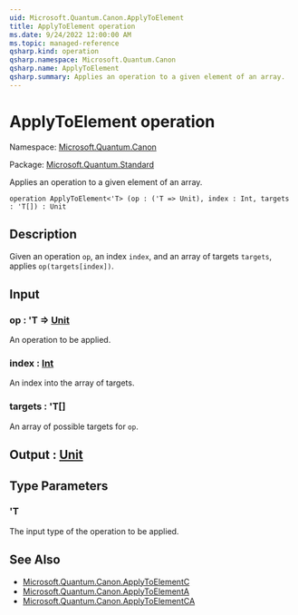 ```yaml
---
uid: Microsoft.Quantum.Canon.ApplyToElement
title: ApplyToElement operation
ms.date: 9/24/2022 12:00:00 AM
ms.topic: managed-reference
qsharp.kind: operation
qsharp.namespace: Microsoft.Quantum.Canon
qsharp.name: ApplyToElement
qsharp.summary: Applies an operation to a given element of an array.
---
```


# ApplyToElement operation

Namespace: [Microsoft.Quantum.Canon](xref:Microsoft.Quantum.Canon)

Package: [Microsoft.Quantum.Standard](https://nuget.org/packages/Microsoft.Quantum.Standard)


Applies an operation to a given element of an array.

```qsharp
operation ApplyToElement<'T> (op : ('T => Unit), index : Int, targets : 'T[]) : Unit
```


## Description

Given an operation `op`, an index `index`, and an array of targets `targets`,applies `op(targets[index])`.

## Input

### op : 'T => [Unit](xref:microsoft.quantum.qsharp.valueliterals#unit-literal) 

An operation to be applied.


### index : [Int](xref:microsoft.quantum.qsharp.valueliterals#int-literals)

An index into the array of targets.


### targets : 'T[]

An array of possible targets for `op`.



## Output : [Unit](xref:microsoft.quantum.qsharp.valueliterals#unit-literal)



## Type Parameters

### 'T

The input type of the operation to be applied.

## See Also

- [Microsoft.Quantum.Canon.ApplyToElementC](xref:Microsoft.Quantum.Canon.ApplyToElementC)
- [Microsoft.Quantum.Canon.ApplyToElementA](xref:Microsoft.Quantum.Canon.ApplyToElementA)
- [Microsoft.Quantum.Canon.ApplyToElementCA](xref:Microsoft.Quantum.Canon.ApplyToElementCA)